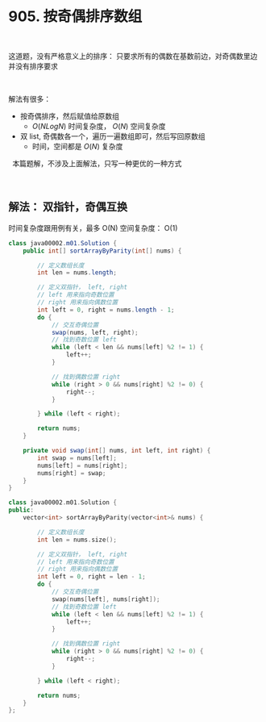 # 905. 按奇偶排序数组
&nbsp;

这道题，没有严格意义上的排序： 只要求所有的偶数在基数前边，对奇偶数里边并没有排序要求

&nbsp;

解法有很多：
- 按奇偶排序，然后赋值给原数组 
  - $O(NLogN)$ 时间复杂度， $O(N)$ 空间复杂度
&nbsp;
- 双 list, 奇偶数各一个，遍历一遍数组即可，然后写回原数组 
  - 时间，空间都是 $O(N)$ 复杂度

&nbsp;
本篇题解，不涉及上面解法，只写一种更优的一种方式

&nbsp;

## 解法： 双指针，奇偶互换
时间复杂度跟用例有关，最多 O(N)
空间复杂度： O(1)

```java
class java00002.m01.Solution {
    public int[] sortArrayByParity(int[] nums) {

        // 定义数组长度
        int len = nums.length;

        // 定义双指针， left, right
        // left 用来指向奇数位置
        // right 用来指向偶数位置
        int left = 0, right = nums.length - 1;
        do {
            // 交互奇偶位置
            swap(nums, left, right);
            // 找到奇数位置 left
            while (left < len && nums[left] %2 != 1) {
                left++;
            }

            // 找到偶数位置 right
            while (right > 0 && nums[right] %2 != 0) {
                right--;
            }

        } while (left < right);

        return nums;
    }

    private void swap(int[] nums, int left, int right) {
        int swap = nums[left];
        nums[left] = nums[right];
        nums[right] = swap;
    }
}
```

```C++
class java00002.m01.Solution {
public:
    vector<int> sortArrayByParity(vector<int>& nums) {

        // 定义数组长度
        int len = nums.size();

        // 定义双指针， left, right
        // left 用来指向奇数位置
        // right 用来指向偶数位置
        int left = 0, right = len - 1;
        do {
            // 交互奇偶位置
            swap(nums[left], nums[right]);
            // 找到奇数位置 left
            while (left < len && nums[left] %2 != 1) {
                left++;
            }

            // 找到偶数位置 right
            while (right > 0 && nums[right] %2 != 0) {
                right--;
            }

        } while (left < right);

        return nums;
    }
};
```
